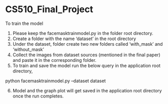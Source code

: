 # CS510_Final_Project

To train the model


	
1. Please keep the facemasktrainmodel.py in the folder root directory. 
2. Create a folder with the name ‘dataset’ in the root directory 
3. Under the dataset, folder create two new folders called ‘with_mask’ and ‘without_mask’ 
4. Collect the images from dataset sources (mentioned in the final paper) and paste it in the corresponding folder. 
5. To train and save the model run the below query in the application root directory, 

  python facemasktrainmodel.py –dataset dataset
  
6. Model and the graph plot will get saved in the application root directory once the run completes.
